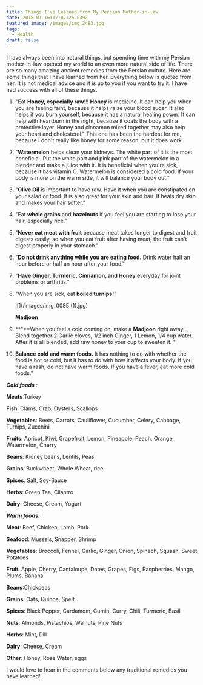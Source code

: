 ```yaml
---
title: Things I've Learned from My Persian Mother-in-law
date: 2018-01-16T17:02:25.039Z
featured_image: /images/img_2483.jpg
tags:
  - Health
draft: false
---
```

I have always been into natural things, but spending time with my Persian mother-in-law opened my world to an even more natural side of life. There are so many amazing ancient remedies from the Persian culture. Here are some things that I have learned from her. Everything below is quoted from her. It is not medical advice and it is up to you if you want to try it. I have had success with all of these things.

1. "Eat **Honey, especially raw**!!!  **Honey** is medicine. It can help you when you are feeling faint, because it helps raise your blood sugar. It also helps if you burn yourself, because it has a natural healing power. It can help with heartburn in the night, because it coats the body with a protective layer. Honey and cinnamon mixed together may also help your heart and cholesterol." This one has been the hardest for me, because I don't really like honey for some reason, but it does work.
2. "**Watermelon** helps clean your kidneys. The white part of it is the most beneficial. Put the white part and pink part of the watermelon in a blender and make a juice with it. It is beneficial when you're sick, because it has vitamin C. Watermelon is considered a cold food. If your body is more on the warm side, it will balance your body out."
3. "**Olive Oil** is important to have raw. Have it when you are constipated on your salad or food. It is also great for your skin and hair. It heals dry skin and makes your hair softer."
4. "Eat **whole grains** and **hazelnuts** if you feel you are starting to lose your hair, especially rice."
5. "**Never eat meat with fruit** because meat takes longer to digest and fruit digests easily, so when you eat fruit after having meat, the fruit can't digest properly in your stomach."
6. "**Do not drink anything while you are eating food.** Drink water half an hour before or half an hour after your food."
7. "**Have Ginger, Turmeric, Cinnamon, and Honey** everyday for joint problems or arthritis."
8. "When you are sick, eat **boiled turnips!"**

    ![](/images/img_0085 (1).jpg)

    **Madjoon** 

9. **"**When you feel a cold coming on, make a **Madjoon** right away...
Blend together 2 Garlic cloves, 1/2 inch Ginger, 1 Lemon, 1/4 
cup water. After it is all blended, add raw honey to your cup 
to sweeten it. "

10. **Balance cold and warm foods.** It has nothing to do with whether the food is hot or cold, but it has to do with how it affects your body. If you have a rash, do not have warm foods. If you have a fever, eat more cold foods."

_**Cold foods** :_

**Meats**:Turkey

**Fish**: Clams, Crab, Oysters, Scallops

**Vegetables**: Beets, Carrots, Cauliflower, Cucumber, Celery, Cabbage, Turnips, Zucchini

**Fruits**: Apricot, Kiwi, Grapefruit, Lemon, Pineapple, Peach, Orange, Watermelon, Cherry

**Beans**: Kidney beans, Lentils, Peas

**Grains**: Buckwheat, Whole Wheat, rice

**Spices**: Salt, Soy-Sauce

**Herbs**: Green Tea, Cilantro

**Dairy**: Cheese, Cream, Yogurt

**_Warm foods:_**

**Meat**: Beef, Chicken, Lamb, Pork

**Seafood**: Mussels, Snapper, Shrimp

**Vegetables**: Broccoli, Fennel, Garlic, Ginger, Onion, Spinach, Squash, Sweet Potatoes

**Fruit**: Apple, Cherry, Cantaloupe, Dates, Grapes, Figs, Raspberries, Mango, Plums, Banana

**Beans**:Chickpeas

**Grains**: Oats, Quinoa, Spelt

**Spices**: Black Pepper, Cardamom, Cumin, Curry, Chili, Turmeric, Basil

**Nuts**: Almonds, Pistachios, Walnuts, Pine Nuts

**Herbs**: Mint, Dill

**Dairy**: Cheese, Cream

**Other**: Honey, Rose Water, eggs

I would love to hear in the comments below any traditional remedies you have learned!
